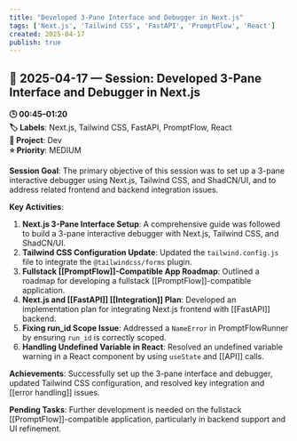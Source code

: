 ```yaml
---
title: "Developed 3-Pane Interface and Debugger in Next.js"
tags: ['Next.js', 'Tailwind CSS', 'FastAPI', 'PromptFlow', 'React']
created: 2025-04-17
publish: true
---
```


## 📅 2025-04-17 — Session: Developed 3-Pane Interface and Debugger in Next.js

**🕒 00:45–01:20**  
**🏷️ Labels**: Next.js, Tailwind CSS, FastAPI, PromptFlow, React  
**📂 Project**: Dev  
**⭐ Priority**: MEDIUM  


**Session Goal**: The primary objective of this session was to set up a 3-pane interactive debugger using Next.js, Tailwind CSS, and ShadCN/UI, and to address related frontend and backend integration issues.

**Key Activities**:
1. **Next.js 3-Pane Interface Setup**: A comprehensive guide was followed to build a 3-pane interactive debugger with Next.js, Tailwind CSS, and ShadCN/UI.
2. **Tailwind CSS Configuration Update**: Updated the `tailwind.config.js` file to integrate the `@tailwindcss/forms` plugin.
3. **Fullstack [[PromptFlow]]-Compatible App Roadmap**: Outlined a roadmap for developing a fullstack [[PromptFlow]]-compatible application.
4. **Next.js and [[FastAPI]] [[Integration]] Plan**: Developed an implementation plan for integrating Next.js frontend with [[FastAPI]] backend.
5. **Fixing run_id Scope Issue**: Addressed a `NameError` in PromptFlowRunner by ensuring `run_id` is correctly scoped.
6. **Handling Undefined Variable in React**: Resolved an undefined variable warning in a React component by using `useState` and [[API]] calls.

**Achievements**: Successfully set up the 3-pane interface and debugger, updated Tailwind CSS configuration, and resolved key integration and [[error handling]] issues.

**Pending Tasks**: Further development is needed on the fullstack [[PromptFlow]]-compatible application, particularly in backend support and UI refinement.
